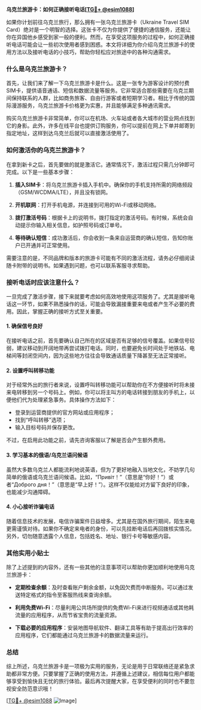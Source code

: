 **乌克兰旅游卡：如何正确接听电话[[TG💪+ @esim1088](https://t.me/s/esim1088)]**

如果你计划前往乌克兰旅行，那么拥有一张乌克兰旅游卡（Ukraine Travel SIM Card）绝对是一个明智的选择。这张卡不仅为你提供了便捷的通信服务，还能让你在异国他乡感受到家一般的便利。然而，在享受这项服务的过程中，如何正确接听电话可能会让一些初次使用者感到困惑。本文将详细为你介绍乌克兰旅游卡的使用方法以及接听电话的小技巧，帮助你轻松应对旅途中的各种沟通需求。

### 什么是乌克兰旅游卡？

首先，让我们来了解一下乌克兰旅游卡是什么。这是一张专为游客设计的预付费SIM卡，提供语音通话、短信和数据流量等服务。它非常适合那些需要在乌克兰期间保持联系的人群，比如商务旅客、自由行游客或者短期学习者。相比于传统的国际漫游服务，乌克兰旅游卡价格更为实惠，并且能够满足多种通讯需求。

购买乌克兰旅游卡非常简单，你可以在机场、火车站或者各大城市的营业网点找到它的身影。此外，许多在线平台也提供订购服务，你可以提前在网上下单并邮寄到指定地址，这样到达乌克兰后就可以直接激活使用了。

### 如何激活你的乌克兰旅游卡？

在拿到新卡之后，首先要做的就是激活它。通常情况下，激活过程只需几分钟即可完成。以下是一些基本步骤：

1. **插入SIM卡**：将乌克兰旅游卡插入手机中。确保你的手机支持所需的网络频段（GSM/WCDMA/LTE），并且没有锁网。
   
2. **开机联网**：打开手机电源，并连接到可用的Wi-Fi或移动网络。

3. **拨打激活号码**：根据卡上的说明书，拨打指定的激活号码。有时候，系统会自动提示你输入相关信息，如护照号码或订单号。

4. **等待确认短信**：成功激活后，你会收到一条来自运营商的确认短信，告知你账户已开通并可正常使用。

需要注意的是，不同品牌和版本的旅游卡可能有不同的激活流程，请务必仔细阅读随卡附带的说明书。如果遇到问题，也可以联系客服寻求帮助。

### 接听电话时应该注意什么？

一旦完成了激活步骤，接下来就要考虑如何高效地使用这项服务了。尤其是接听电话这一环节，如果不熟悉操作的话，可能会导致漏接重要来电或者产生不必要的费用。因此，掌握正确的接听方式至关重要。

#### 1. 确保信号良好

在接听电话之前，首先要确认自己所在的区域是否有足够的信号覆盖。如果信号较弱，建议移动到开阔地带再尝试拨打电话。同时，也要避免长时间处于地铁站、电梯间等封闭空间内，因为这些地方往往会导致通话质量下降甚至无法正常接听。

#### 2. 设置呼叫转移功能

对于经常外出的旅行者来说，设置呼叫转移功能可以帮助你在不方便接听时将未接来电转移到另一个号码上。例如，你可以将主叫方的电话转接到朋友的手机上，以便他们代为处理紧急事务。具体操作方法如下：

- 登录到运营商提供的官方网站或应用程序；
- 找到“呼叫转移”选项；
- 输入目标号码并保存更改。

不过，在启用此功能之前，请先咨询客服以了解是否会产生额外费用。

#### 3. 学习基本的俄语/乌克兰语问候语

虽然大多数乌克兰人都能流利地说英语，但为了更好地融入当地文化，不妨学几句简单的俄语或乌克兰语问候语。比如，“Привіт！”（意思是“你好！”）或者“Доброго дня！”（意思是“早上好！”）。这样不仅能给对方留下良好的印象，也能减少沟通障碍。

#### 4. 小心接听诈骗电话

随着信息技术的发展，电信诈骗案件日益增多。尤其是在国外旅行期间，陌生来电更需谨慎对待。如果你不确定来电者的身份，可以先挂断电话后再回拨核实情况。另外，切勿随意透露个人信息，包括姓名、地址、银行卡号等敏感内容。

### 其他实用小贴士

除了上述提到的内容外，还有一些其他的注意事项可以帮助你更加顺利地使用乌克兰旅游卡：

- **定期检查余额**：及时查看账户剩余金额，以免因欠费而中断服务。可以通过发送特定格式的指令至客服热线来查询余额。
  
- **利用免费Wi-Fi**：尽量利用公共场所提供的免费Wi-Fi来进行视频通话或其他耗流量的应用程序，从而节省宝贵的流量资源。

- **下载必要的应用程序**：安装地图导航软件、翻译工具等有助于提高出行效率的应用程序，它们都能通过乌克兰旅游卡的数据流量来运行。

### 总结

综上所述，乌克兰旅游卡是一项极为实用的服务，无论是用于日常联络还是紧急求助都非常方便。只要掌握了正确的使用方法，并遵循上述建议，相信每位用户都能够享受到愉快且无忧的旅行体验。最后再次提醒大家，在享受便利的同时也不要忽视安全防范意识哦！

[[TG💪+ @esim1088](https://t.me/s/esim1088) ![Image](https://i.postimg.cc/4NQfJmqS/Snipaste-2025-05-13-00-14-12.png)]